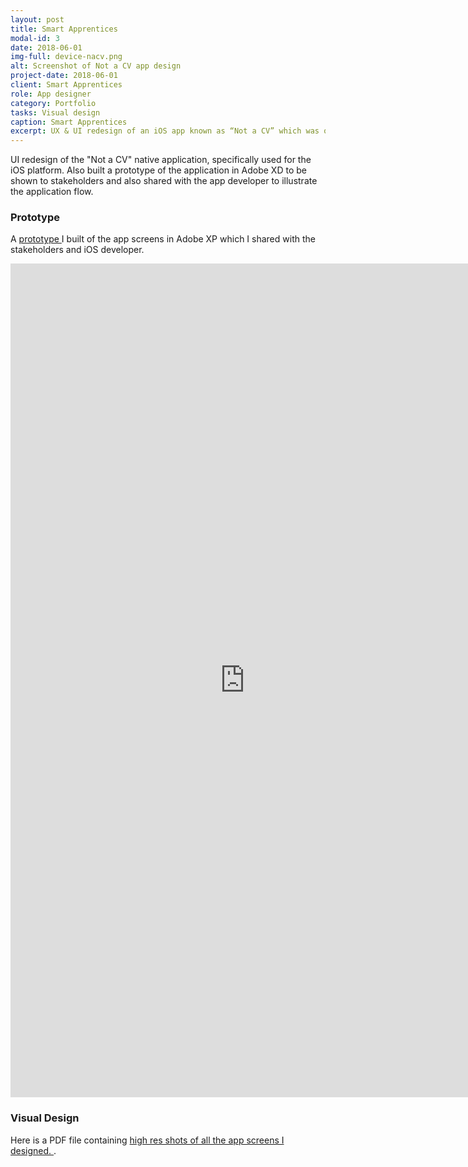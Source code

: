 ```yaml
---
layout: post
title: Smart Apprentices
modal-id: 3
date: 2018-06-01
img-full: device-nacv.png
alt: Screenshot of Not a CV app design
project-date: 2018-06-01
client: Smart Apprentices
role: App designer
category: Portfolio
tasks: Visual design
caption: Smart Apprentices 
excerpt: UX & UI redesign of an iOS app known as “Not a CV” which was one of a suite of produts for SAAS client operating in the digital apprenticeships space.
---
```


UI redesign of the "Not a CV" native application, specifically used for the iOS platform.  Also built a prototype of the application in Adobe XD to be shown to stakeholders and also shared with the app developer to illustrate the application flow. 

### Prototype
A <a href="https://xd.adobe.com/embed/9848c62e-f8fb-4b46-4343-24379329a8cd-ee79/"> prototype </a> I built of the app screens in Adobe XP which I shared with the stakeholders and iOS developer.

<iframe width="750" height="1334" src="https://xd.adobe.com/embed/9848c62e-f8fb-4b46-4343-24379329a8cd-ee79/" frameborder="0" allowfullscreen></iframe>

### Visual Design
Here is a PDF file containing <a href="img/nacv-app-screen-designs.pdf">high res shots of all the app screens I designed. </a>.